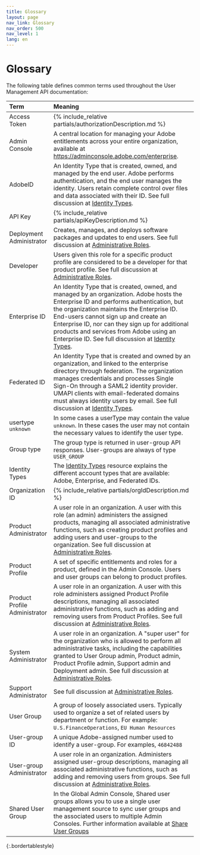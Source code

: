 ```yaml
---
title: Glossary
layout: page
nav_link: Glossary
nav_order: 500
nav_level: 1
lang: en
---
```


# Glossary

The following table defines common terms used throughout the User Management API documentation:

| Term                                                                                     | Meaning                                                                                                                                                                                                                                                                                                                                                                                                                                  |
|:-----------------------------------------------------------------------------------------|:-----------------------------------------------------------------------------------------------------------------------------------------------------------------------------------------------------------------------------------------------------------------------------------------------------------------------------------------------------------------------------------------------------------------------------------------|
| Access Token                                                                             | {% include_relative partials/authorizationDescription.md %}                                                                                                                                                                                                                                                                                                                                                                              |
| <a name="adminconsole" class="api-ref-subtitle">Admin Console</a>                        | A central location for managing your Adobe entitlements across your entire organization, available at https://adminconsole.adobe.com/enterprise.                                                                                                                                                                                                                                                                                         |
| <a name="adobeId" class="api-ref-subtitle">AdobeID</a>                                   | An Identity Type that is created, owned, and managed by the end user. Adobe performs authentication, and the end user manages the identity. Users retain complete control over files and data associated with their ID. See full discussion at [Identity Types](https://helpx.adobe.com/enterprise/help/identity.html).                                                                                                                  |
| API Key                                                                                  | {% include_relative partials/apiKeyDescription.md %}                                                                                                                                                                                                                                                                                                                                                                                     |
| <a name="deployment" class="api-ref-subtitle">Deployment Administrator</a>               | Creates, manages, and deploys software packages and updates to end users. See full discussion at [Administrative Roles](https://helpx.adobe.com/enterprise/using/admin-roles.html#).                                                                                                                                                                                                                                                     |
| <a name="developer" class="api-ref-subtitle">Developer</a>                               | Users given this role for a specific product profile are considered to be a developer for that product profile. See full discussion at [Administrative Roles](https://helpx.adobe.com/enterprise/using/admin-roles.html#).                                                                                                                                                                                                               |
| <a name="enterpriseId" class="api-ref-subtitle">Enterprise ID</a>                        | An Identity Type that is created, owned, and managed by an organization. Adobe hosts the Enterprise ID and performs authentication, but the organization maintains the Enterprise ID. End-users cannot sign up and create an Enterprise ID, nor can they sign up for additional products and services from Adobe using an Enterprise ID. See full discussion at [Identity Types](https://helpx.adobe.com/enterprise/help/identity.html). |
| <a name="federatedId" class="api-ref-subtitle">Federated ID</a>                          | An Identity Type that is created and owned by an organization, and linked to the enterprise directory through federation. The organization manages credentials and processes Single Sign-On through a SAML2 identity provider. UMAPI clients with email-federated domains must always identity users by email. See full discussion at [Identity Types](https://helpx.adobe.com/enterprise/help/identity.html).                           |
| <a name="unknownUserType" class="api-ref-subtitle">usertype `unknown`</a>                | In some cases a userType may contain the value `unknown`. In these cases the user may not contain the necessary values to identify the user type.                                                                                                                                                                                                                                                                                        |
| Group type                                                                               | The group type is returned in user-group API responses. User-groups are always of type `USER_GROUP`                                                                                                                                                                                                                                                                                                                                      |
| <a name="identity" class="api-ref-subtitle">Identity Types</a>                           | The [Identity Types](https://helpx.adobe.com/enterprise/help/identity.html) resource explains the different account types that are available: Adobe, Enterprise, and Federated IDs.                                                                                                                                                                                                                                                      |
| Organization ID                                                                          | {% include_relative partials/orgIdDescription.md %}                                                                                                                                                                                                                                                                                                                                                                                      |
| <a name="productAdmin" class="api-ref-subtitle">Product Administrator</a>                | A user role in an organization. A user with this role (an admin) administers the assigned products, managing all associated administrative functions, such as creating product profiles and adding users and user-groups to the organization. See full discussion at [Administrative Roles](https://helpx.adobe.com/enterprise/using/admin-roles.html#).                                                                                 |
| <a name="productProfile" class="api-ref-subtitle">Product Profile</a>                    | A set of specific entitlements and roles for a product, defined in the Admin Console. Users and user groups can belong to product profiles.                                                                                                                                                                                                                                                                                              |
| <a name="productProfileAdmin" class="api-ref-subtitle">Product Profile Administrator</a> | A user role in an organization. A user with this role administers assigned Product Profile descriptions, managing all associated administrative functions, such as adding and removing users from Product Profiles.  See full discussion at [Administrative Roles](https://helpx.adobe.com/enterprise/using/admin-roles.html#).                                                                                                          |
| <a name="orgAdmin" class="api-ref-subtitle">System Administrator</a>                     | A user role in an organization. A "super user" for the organization who is allowed to perform all administrative tasks, including the capabilities granted to User Group admin, Product admin, Product Profile admin, Support admin and Deployment admin. See full discussion at [Administrative Roles](https://helpx.adobe.com/enterprise/using/admin-roles.html#).                                                                     |
| <a name="supportAdmin" class="api-ref-subtitle">Support Administrator</a>                | See full discussion at [Administrative Roles](https://helpx.adobe.com/enterprise/using/admin-roles.html#).                                                                                                                                                                                                                                                                                                                               |
| <a name="usergroup" class="api-ref-subtitle">User Group</a>                              | A group of loosely associated users. Typically used to organize a set of related users by department or function. For example: `U.S.FinanceOperations`, `EU Human Resources`                                                                                                                                                                                                                                                             |
| User-group ID                                                                            | A unique Adobe-assigned number used to identify a user-group. For examples, `46842488`                                                                                                                                                                                                                                                                                                                                                   |
| <a name="usergroupAdmin" class="api-ref-subtitle">User-group Administrator</a>           | A user role in an organization. Administers assigned user-group descriptions, managing all associated administrative functions, such as adding and removing users from groups. See full discussion at [Administrative Roles](https://helpx.adobe.com/enterprise/using/admin-roles.html#).                                                                                                                                                |
| <a name="sharedUserGroup" class="api-ref-subtitle">Shared User Group</a>                 | In the Global Admin Console, Shared user groups allows you to use a single user management source to sync user groups and the associated users to multiple Admin Consoles. Further information available at [Share User Groups](https://www.adobe.com/go/user_group_share)                                                                                                                                                                         |
{:.bordertablestyle}
